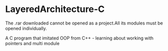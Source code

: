 # LayeredArchitecture-C

The .rar downloaded cannot be opened as a project.All its modules must be opened individually.

A C program that imitated OOP from C++ - learning about working with pointers and multi module
